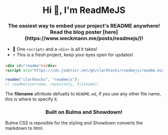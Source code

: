 <h1 align="center">Hi 👋, I'm ReadMeJS</h1>
<h3 align="center">The easiest way to embed your project's README anywhere! Read the blog poster [here](https://www.weckmann.me/posts/readmejs/)!</h3>

- 📝 One `<script>` and a `<div>` is all it takes!
- ⚡ This is a fresh project, keep your eyes open for updates!

```html
<div id="readme"></div>
<script src="https://cdn.jsdelivr.net/gh/clarkhacks/readmejs/readme.min.js"></script>
```
```javascript
readme("clarkhacks", "readmejs");
// readme(username, repository, filename);
```
The __filename__ attribute defualts to `README.md`, if you use any other file name, this is where to specify it.
<h3 align="center">Built on Bulma and Showdown!</h3>
Bulma CSS is reposible for the styling and Showdown converts the markdown to html.
